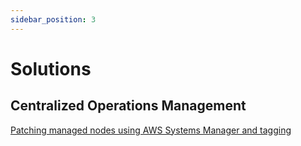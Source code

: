 ```yaml
---
sidebar_position: 3
---
```


# Solutions

## Centralized Operations Management

[Patching managed nodes using AWS Systems Manager and tagging](/cloud-operations-best-practices/docs/solutions/centralized-operations-management/patch-nodes-using-tags)
